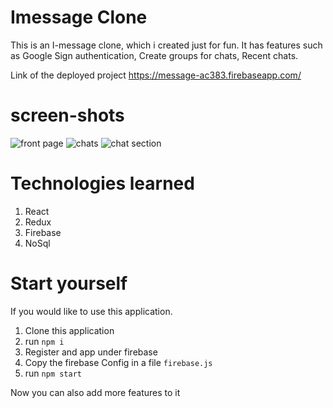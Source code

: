 # Imessage Clone

This is an I-message clone, which i created just for fun. It has features such as Google Sign authentication, Create groups for chats, Recent chats.

Link of the deployed project https://message-ac383.firebaseapp.com/

# screen-shots

![front page](https://user-images.githubusercontent.com/19743451/125162588-5a419400-e1a6-11eb-96db-e248145d66e6.PNG)
![chats](https://user-images.githubusercontent.com/19743451/125162586-5a419400-e1a6-11eb-9900-80f0239af08d.PNG)
![chat section](https://user-images.githubusercontent.com/19743451/125162585-5877d080-e1a6-11eb-9c3f-1cb3052682cd.PNG)

# Technologies learned

1. React
2. Redux
3. Firebase
4. NoSql

# Start yourself

If you would like to use this application.

1. Clone this application
2. run `npm i`
3. Register and app under firebase
4. Copy the firebase Config in a file `firebase.js`
5. run `npm start`

Now you can also add more features to it
